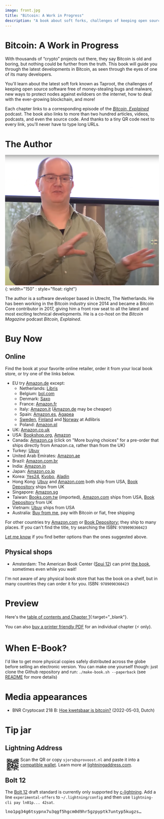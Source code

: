 ```yaml
---
image: front.jpg
title: "Bitcoin: A Work in Progress"
description: "A book about soft forks, challenges of keeping open source software free of money-stealing bugs, new ways to protect Bitcoin nodes against evildoers, and more!"
---
```


# Bitcoin: A Work in Progress

<!-- This text is also used on the back cover -->

With thousands of “crypto” projects out there, they say Bitcoin is old and boring, but nothing could be further from the truth. This book will guide you through the latest developments in Bitcoin, as seen through the eyes of one of its many developers.

You'll learn about the latest soft fork known as Taproot, the challenges of keeping open source software free of money-stealing bugs and malware, new ways to protect nodes against evildoers on the internet, how to deal with the ever-growing blockchain, and more!

Each chapter links to a corresponding episode of the [_Bitcoin, Explained_](https://podcastindex.org/podcast/3307835) podcast. The book also links to more than two hundred articles, videos, podcasts, and even the source code. And thanks to a tiny QR code next to every link, you'll never have to type long URLs.

# The Author

<!-- This text is also used on the back cover -->

![Sjors Provoost](sjors.png){: width="150" : style="float: right"}

The author is a software developer based in Utrecht, The Netherlands. He has been working in the Bitcoin industry since 2014 and became a Bitcoin Core contributor in 2017, giving him a front row seat to all the latest and most exciting technical developments. He is a co-host on the _Bitcoin Magazine_ podcast _Bitcoin, Explained_.

# Buy Now

## Online

Find the book at your favorite online retailer, order it from your local book store, or try one of the links below.

* EU try [Amazon.de](https://amzn.to/39Q5s6h) except:
  * Netherlands: [Libris](https://libris.nl/boeken/?tt=33780_12_425527_&r=%2Fboek%3Fauthortitle%3Dsjors-provoost%2Fbitcoin-a-work-in-progress--9789090360423)
  * Belgium: [bol.com](https://www.bol.com/be/nl/p/bitcoin-technical-innovations-from-the-trenches/9300000097695614/)
  * Denmark: [Saxo](https://www.saxo.com/dk/bitcoin-technical-innovations-from-the-trenches_bog_9789090360423)
  * France: [Amazon.fr](https://www.amazon.fr/Bitcoin-Technical-innovations-Sjors-Provoost/dp/9090360425)
  * Italy: [Amazon.it](https://www.amazon.it/Bitcoin-Progress-Technical-innovations-trenches/dp/9090360425/)  ([Amazon.de](https://amzn.to/39Q5s6h) may be cheaper)
  * Spain: [Amazon.es](https://www.amazon.es/Bitcoin-Technical-innovations-Sjors-Provoost/dp/9090360425), [Agapea](https://www.agapea.com/buscar/buscador.php?texto=9789090360423)
  * [Sweden](https://www.adlibris.com/se/bok/bitcoin-technical-innovations-from-the-trenches-9789090360423), [Finland](https://www.adlibris.com/fi/kirja/bitcoin-technical-innovations-from-the-trenches-9789090360423) and [Norway](https://www.adlibris.com/no/bok/bitcoin-technical-innovations-from-the-trenches-9789090360423) at Adlibris
  * Poland: [Amazon.pl](https://www.amazon.pl/Bitcoin-Progress-Technical-innovations-trenches/dp/9090360425)
* UK: [Amazon.co.uk](https://amzn.to/3M5OZck)
* USA: [Bookshop.org](https://bookshop.org/a/83709/9789090360423), [Amazon](https://amzn.to/3PbclPz)
* Canada: [Amazon.ca](https://www.amazon.ca/Bitcoin-Technical-innovations-Sjors-Provoost/dp/9090360425) (click on "More buying choices" for a pre-order that ships directly from Amazon.ca, rather than from the UK)
* Turkey: [Ubuy](https://www.ubuy.com.tr/en/product/4XF8KHKA8-bitcoin-technical-innovations-from-the-trenches)
* United Arab Emirates: [Amazon.ae](https://www.amazon.ae/Bitcoin-Technical-innovations-Sjors-Provoost/dp/9090360425)
* Brazil: [Amazon.com.br](https://www.amazon.com.br/s?k=9789090360423)
* India: [Amazon.in](https://www.amazon.in/dp/9090360425)
* Japan: [Amazon.co.jp](https://www.amazon.co.jp/Bitcoin-Technical-innovations-Sjors-Provoost/dp/9090360425/)
* Korea: [Yes24](http://www.yes24.com/product/goods/109180444), [Kyobo](https://www.kyobobook.co.kr/product/detailViewEng.laf?ejkGb=BNT&mallGb=ENG&barcode=9789090360423), [Aladin](https://www.aladin.co.kr/shop/wproduct.aspx?ItemId=294118397)
* Hong Kong: [Ubuy](https://www.ubuy.hk/en/product/4XF8KHKA8-bitcoin-technical-innovations-from-the-trenches) and [Amazon.com](https://amzn.to/3PbclPz) both ship from USA, [Book Depository](https://www.bookdepository.com/Bitcoin-Sjors-Provoost/9789090360423) ships from UK
* Singapore: [Amazon.sg](https://www.amazon.sg/Bitcoin-Technical-innovations-Sjors-Provoost/dp/9090360425)
* Taiwan: [Books.com.tw](https://www.books.com.tw/products/F019028697) (imported), [Amazon.com](https://amzn.to/3PbclPz) ships from USA, [Book Depository](https://www.bookdepository.com/Bitcoin-Sjors-Provoost/9789090360423) from UK
* Vietnam: [Ubuy](https://www.ubuy.vn/en/product/4XF8KHKA8-bitcoin-technical-innovations-from-the-trenches)  ships from USA
* Australia: [Buy from me](https://shop.purpledunes.com/product/bitcoin-a-work-in-progress/), pay with Bitcoin or fiat, free shipping

For other countries try [Amazon.com](https://amzn.to/3PbclPz) or [Book Depository](https://www.bookdepository.com/Bitcoin-Sjors-Provoost/9789090360423); they ship to many places. If you can't find the title, try searching the ISBN: `9789090360423`

[Let me know](mailto:sjors@sprovoost.nl) if you find better options than the ones suggested above.

## Physical shops

* Amsterdam: The American Book Center ([Spui 12](https://goo.gl/maps/TzoYnznXgWTMgVRY7)) can print [the book](https://abc.nl/book-details/bitcoin/$9789090360423), sometimes even while you wait!

I'm not aware of any physical book store that has the book on a shelf, but in many countries they can order it for you. ISBN: `9789090360423`

# Preview

Here's the [table of contents and Chapter 1](preview.pdf){:target="_blank"}.

You can also [buy a printer friendly PDF](https://shop.purpledunes.com/product-category/chapters/) for an individual chapter (⚡ only).

# When E-Book?

I'd like to get more physical copies safely distributed across the globe before selling an electronic version. You can make one yourself though: just clone the Github repository and run: `./make-book.sh --paperback` (see [README](https://github.com/sjors/nado-book#readme) for more details)

# Media appearances

* BNR Cryptocast 218 B: [Hoe kwetsbaar is bitcoin?](https://www.bnr.nl/podcast/cryptocast/10474959/218-b-hoe-kwetsbaar-is-bitcoin) (2022-05-03, Dutch)

# Tip jar

## Lightning Address

<p><img src="ln-email.png" width="50" align="left"/>
Scan the QR or copy <code>sjors@sprovoost.nl</code> and paste it into a <a href="https://github.com/andrerfneves/lightning-address/blob/master/README.md#wallets-supported">compatible wallet</a>. Learn more at <a href="https://lightningaddress.com">lightningaddress.com</a>.</p>

## Bolt 12

<p>
The <a href="https://bolt12.org">Bolt 12</a> draft standard is currently only supported by <a href="https://github.com/ElementsProject/lightning#core-lightning-cln-a-specification-compliant-lightning-network-implementation-in-c">c-lightning</a>. Add a line <code>experimental-offers</code> to <code>~/.lightning/config</code> and then use <code>lightning-cli pay ln01p... 42sat</code>.
</p>

<pre  style="white-space: nowrap; overflow: hidden; text-overflow: ellipsis; width: 450px;">lno1pg34g6tsypnx7u3qgf5hgcm0d9hr5gzpyptk7untyp5kugzswfhkwun9wde3grjndfhhyueq2pex7an0daehg83qxalcjym827wseh7zsvauxgap6q23fm4yp4yve6rdx83esg37pjelqsqk0mxa75uwy2j8qpyce7vet0xn8vfq4yjq02r4rly6agvhy0jvqp2r0cdl6fsl3qu72jf5wvlr3hgkmzlgg5ezut4q9z50saxvnaqtq</pre>
